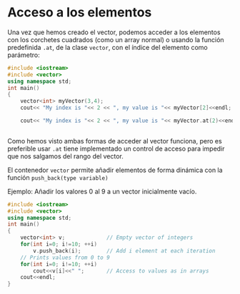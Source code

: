 # Acceso a los elementos
Una vez que hemos creado el vector, podemos acceder a los elementos con los corchetes cuadrados (como un array normal) o usando la función predefinida `.at`, de la clase `vector`, con el índice del elemento como parámetro:
```cpp
#include <iostream>
#include <vector>
using namespace std;
int main()
{
    vector<int> myVector(3,4);
    cout<< "My index is "<< 2 << ", my value is "<< myVector[2]<<endl;

    cout<< "My index is "<< 2 << ", my value is "<< myVector.at(2)<<endl;
    
```
Como hemos visto ambas formas de acceder al vector funciona, pero es preferible usar `.at` tiene implementado un control de acceso para impedir que nos salgamos del rango del vector.


El contenedor ```vector```  permite añadir elementos de forma dinámica con la función ```push_back(type variable)```



Ejemplo: Añadir los valores 0 al 9 a un vector inicialmente vacío.
```cpp
#include <iostream>
#include <vector>
using namespace std;
int main()
{
    vector<int> v;             // Empty vector of integers
    for(int i=0; i!=10; ++i)
        v.push_back(i);        // Add i element at each iteration
    // Prints values from 0 to 9
    for(int i=0; i!=10; ++i)
        cout<<v[i]<<" ";       // Access to values as in arrays
    cout<<endl;
}
```
